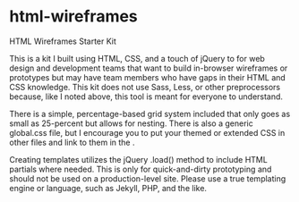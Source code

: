 # html-wireframes
HTML Wireframes Starter Kit

This is a kit I built using HTML, CSS, and a touch of jQuery to for web design and development teams that want to build in-browser wireframes or prototypes but may have team members who have gaps in their HTML and CSS knowledge. This kit does not use Sass, Less, or other preprocessors because, like I noted above, this tool is meant for everyone to understand.

There is a simple, percentage-based grid system included that only goes as small as 25-percent but allows for nesting. There is also a generic global.css file, but I encourage you to put your themed or extended CSS in other files and link to them in the <head>.

Creating templates utilizes the jQuery .load() method to include HTML partials where needed. This is only for quick-and-dirty prototyping and should not be used on a production-level site. Please use a true templating engine or language, such as Jekyll, PHP, and the like.
